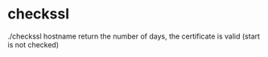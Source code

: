 checkssl
========

./checkssl hostname
return the number of days, the certificate is valid
(start is not checked)


